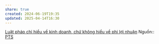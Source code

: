 ```yaml
---
share: true
created: 2024-06-19T19:35
updated: 2025-04-14T16:30
---
```

[Luật pháp chỉ hiểu về kinh doanh, chứ không hiểu về phi lợi nhuận](../../../../%F0%9F%93%9CT%C3%A0i%20nguy%C3%AAn/Lu%E1%BA%ADt,%20qu%E1%BA%A3n%20l%C3%BD%20nh%C3%A0%20n%C6%B0%E1%BB%9Bc/Ti%E1%BB%81n%20t%E1%BB%87,%20ng%C3%A2n%20h%C3%A0ng/V%C3%AC%20ng%C6%B0%E1%BB%9Di%20y%E1%BA%BFu%20th%E1%BA%BF/Lu%E1%BA%ADt%20ph%C3%A1p%20ch%E1%BB%89%20hi%E1%BB%83u%20v%E1%BB%81%20kinh%20doanh,%20ch%E1%BB%A9%20kh%C3%B4ng%20hi%E1%BB%83u%20v%E1%BB%81%20phi%20l%E1%BB%A3i%20nhu%E1%BA%ADn.md)
Nguồn:: [PTS](../../../%CE%9E%20Ngu%E1%BB%93n/PTS.md)